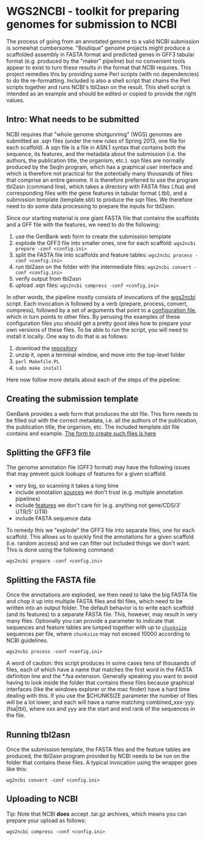 WGS2NCBI - toolkit for preparing genomes for submission to NCBI
===============================================================

The process of going from an annotated genome to a valid NCBI submission is somewhat 
cumbersome. "Boutique" genome projects might produce a scaffolded assembly in FASTA format
and predicted genes in GFF3 tabular format (e.g. produced by the "maker" pipeline) but no 
convenient tools appear to exist to turn these results in the format that NCBI requires.
This project remedies this by providing some Perl scripts (with no dependencies) to do the 
re-formatting. Included is also a shell script that chains the Perl scripts together and
runs NCBI's tbl2asn on the result. This shell script is intended as an example and should
be edited or copied to provide the right values.

Intro: What needs to be submitted
---------------------------------

NCBI requires that "whole genome shotgunning" (WGS) genomes are submitted as .sqn files
(under the new rules of Spring 2013, one file for each scaffold). A sqn file is a file 
in ASN.1 syntax that contains both the sequence, its features, and the metadata about the 
submission (i.e. the authors, the publication title, the organism, etc.). sqn files are 
normally produced by the SeqIn program, which has a graphical user interface and which is 
therefore not practical for the potentially many thousands of files that comprise an 
entire genome. It is therefore preferred to use the program tbl2asn (command line), which 
takes a directory with FASTA files (.fsa) and corresponding files with the gene 
features in tabular format (.tbl), and a submission template (template.sbt) to produce
the sqn files. We therefore need to do some data processing to prepare the inputs for 
tbl2asn.

Since our starting material is one giant FASTA file that contains the scaffolds and a GFF 
file with the features, we need to do the following:

1. use the GenBank web form to create the submission template
2. explode the GFF3 file into smaller ones, one for each scaffold: `wgs2ncbi prepare -conf <config.ini>`
3. split the FASTA file into scaffolds and feature tables: `wgs2ncbi process -conf <config.ini>`
4. run tbl2asn on the folder with the intermediate files: `wgs2ncbi convert -conf <config.ini>`
5. verify output from tbl2asn
6. upload .sqn files: `wgs2ncbi compress -conf <config.ini>`

In other words, the pipeline mostly consists of invocations of the [wgs2ncbi](script/wgs2ncbi)
script. Each invocation is followed by a verb (prepare, process, convert, compress), followed
by a set of arguments that point to a [configuration file](share/wgs2ncbi.ini), which in
turn points to other files. By perusing the examples of these configuration files you 
should get a pretty good idea how to prepare your own versions of these files. To be able to
run the script, you will need to install it locally. One way to do that is as follows:

1. download the [repository](https://github.com/naturalis/wgs2ncbi/archive/master.zip)
2. unzip it, open a terminal window, and move into the top-level folder
3. `perl Makefile.PL`
4. `sudo make install`

Here now follow more details about each of the steps of the pipeline:

Creating the submission template
--------------------------------

GenBank provides a web form that produces the sbt file. This form needs to be filled out
with the correct metadata, i.e. all the authors of the publication, the publication title,
the organism, etc. The included template.sbt file contains and example. [The form to create
such files is here](http://www.ncbi.nlm.nih.gov/WebSub/template.cgi)

Splitting the GFF3 file
-----------------------

The genome annotation file (GFF3 format) may have the following issues that may prevent
quick lookups of features for a given scaffold:

* very big, so scanning it takes a long time
* include annotation [sources](share/wgs2ncbi.ini#L48) we don't trust (e.g. multiple 
  annotation pipelines)
* include [features](share/wgs2ncbi.ini#L51-L54) we don't care for (e.g. anything not 
  gene/CDS/3' UTR/5' UTR)
* include FASTA sequence data

To remedy this we "explode" the GFF3 file into separate files, one for each scaffold. This
allows us to quickly find the annotations for a given scaffold (i.e. random access) and we
can filter out included things we don't want. This is done using the following command:

    wgs2ncbi prepare -conf <config.ini>

Splitting the FASTA file
------------------------

Once the annotations are exploded, we then need to take the big FASTA file and chop it 
up into multiple FASTA files and tbl files, which need to be written into an output 
folder. The default behavior is to write each scaffold (and its features) to a separate 
FASTA file. This, however, may result in very many files. Optionally you can provide a 
parameter to indicate that sequences and feature tables are lumped together with up to 
[`chunksize`](share/wgs2ncbi.ini#L57) sequences per file, where `chunksize` may not 
exceed 10000 according to NCBI guidelines.

    wgs2ncbi process -conf <config.ini>

A word of caution: this script produces in some cases tens of thousands of files, each of
which have a name that matches the first word in the FASTA definition line and the *.fsa 
extension. Generally speaking you want to avoid having to look inside the folder that 
contains these files because graphical interfaces (like the windows explorer or the mac 
finder) have a hard time dealing with this. If you use the $CHUNKSIZE parameter the number
of files will be a lot lower, and each will have a name matching combined_xxx-yyy.(fsa|tbl),
where xxx and yyy are the start and end rank of the sequences in the file.

Running tbl2asn
---------------

Once the submission template, the FASTA files and the feature tables are produced, the
tbl2asn program provided by NCBI needs to be run on the folder that contains these files.
A typical invocation using the wrapper goes like this:

    wg2ncbi convert -conf <config.ini>

Uploading to NCBI
-----------------

Tip: Note that NCBI **does** accept .tar.gz archives, which means you can prepare your
upload as follows:

    wgs2ncbi compress -conf <config.ini>
